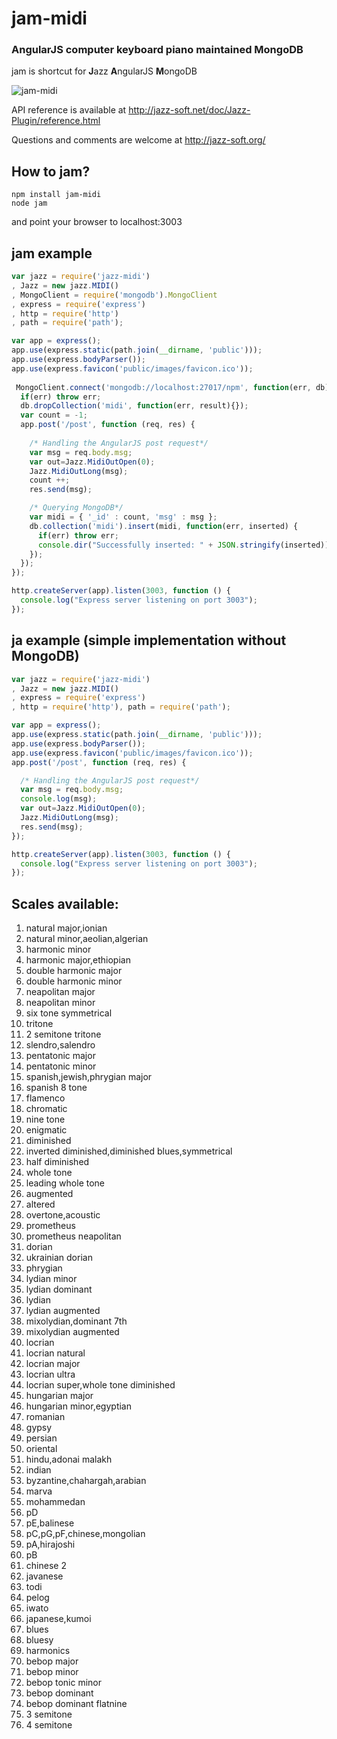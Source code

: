 # jam-midi



### AngularJS computer keyboard piano maintained MongoDB



jam is shortcut for **J**azz **A**ngularJS **M**ongoDB


![jam-midi](http://i.imgur.com/f37O1o4.jpg)


API reference is available at http://jazz-soft.net/doc/Jazz-Plugin/reference.html



Questions and comments are welcome at http://jazz-soft.org/


## How to jam?

    npm install jam-midi
    node jam 

and point your browser to localhost:3003


## jam example


``` js
var jazz = require('jazz-midi')
, Jazz = new jazz.MIDI()
, MongoClient = require('mongodb').MongoClient
, express = require('express')
, http = require('http')
, path = require('path');

var app = express();
app.use(express.static(path.join(__dirname, 'public')));
app.use(express.bodyParser());
app.use(express.favicon('public/images/favicon.ico'));
    
 MongoClient.connect('mongodb://localhost:27017/npm', function(err, db) {
  if(err) throw err;
  db.dropCollection('midi', function(err, result){});
  var count = -1;
  app.post('/post', function (req, res) {
      
    /* Handling the AngularJS post request*/
    var msg = req.body.msg;
    var out=Jazz.MidiOutOpen(0);
    Jazz.MidiOutLong(msg);
    count ++;
    res.send(msg);

    /* Querying MongoDB*/
    var midi = { '_id' : count, 'msg' : msg };
    db.collection('midi').insert(midi, function(err, inserted) {
      if(err) throw err;
      console.dir("Successfully inserted: " + JSON.stringify(inserted));
    });
  });  
});

http.createServer(app).listen(3003, function () {
  console.log("Express server listening on port 3003");
});
```

## ja example (simple implementation without MongoDB)


``` js
var jazz = require('jazz-midi')
, Jazz = new jazz.MIDI()
, express = require('express')
, http = require('http'), path = require('path');

var app = express();
app.use(express.static(path.join(__dirname, 'public')));
app.use(express.bodyParser());
app.use(express.favicon('public/images/favicon.ico'));
app.post('/post', function (req, res) {

  /* Handling the AngularJS post request*/
  var msg = req.body.msg; 
  console.log(msg); 
  var out=Jazz.MidiOutOpen(0);
  Jazz.MidiOutLong(msg);
  res.send(msg);
});  

http.createServer(app).listen(3003, function () {
  console.log("Express server listening on port 3003");
});
```    

## Scales available:
1. natural major,ionian
2. natural minor,aeolian,algerian
3. harmonic minor
4. harmonic major,ethiopian
5. double harmonic major
6. double harmonic minor
7. neapolitan major
8. neapolitan minor
9. six tone symmetrical
10. tritone
11. 2 semitone tritone
12. slendro,salendro
13. pentatonic major
14. pentatonic minor
15. spanish,jewish,phrygian major
16. spanish 8 tone
17. flamenco
18. chromatic
19. nine tone
20. enigmatic
21. diminished
22. inverted diminished,diminished blues,symmetrical
23. half diminished
24. whole tone
25. leading whole tone
26. augmented
27. altered
28. overtone,acoustic
29. prometheus
30. prometheus neapolitan
31. dorian
32. ukrainian dorian
33. phrygian
34. lydian minor
35. lydian dominant
36. lydian
37. lydian augmented
38. mixolydian,dominant 7th
39. mixolydian augmented
40. locrian
41. locrian natural
42. locrian major
43. locrian ultra
44. locrian super,whole tone diminished
45. hungarian major
46. hungarian minor,egyptian
47. romanian
48. gypsy
49. persian
50. oriental
51. hindu,adonai malakh
52. indian
53. byzantine,chahargah,arabian
54. marva
55. mohammedan
56. pD
57. pE,balinese
58. pC,pG,pF,chinese,mongolian
59. pA,hirajoshi
60. pB
61. chinese 2
62. javanese
63. todi
64. pelog
65. iwato
66. japanese,kumoi
67. blues
68. bluesy
69. harmonics
70. bebop major
71. bebop minor
72. bebop tonic minor
73. bebop dominant
74. bebop dominant flatnine
75. 3 semitone
76. 4 semitone
